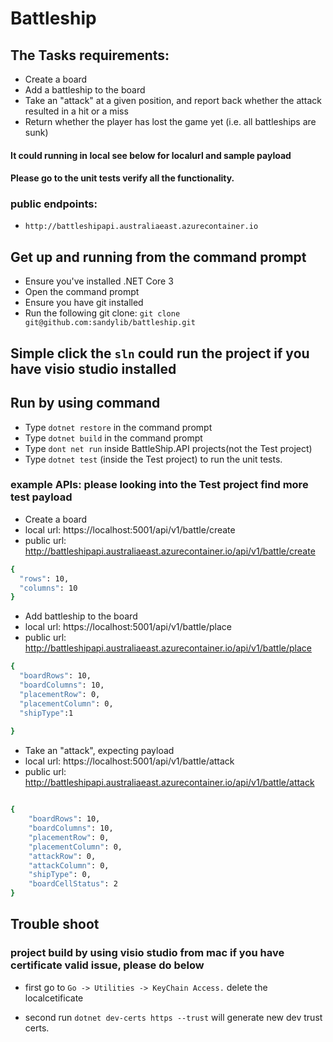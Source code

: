 # Battleship

## The Tasks requirements:

* Create a board
* Add a battleship to the board
* Take an "attack" at a given position, and report back whether the attack resulted in a
hit or a miss
* Return whether the player has lost the game yet (i.e. all battleships are sunk)

#### It could running in local see below for localurl and sample payload  
#### Please go to the unit tests verify all the functionality.
### public endpoints:
 - ```http://battleshipapi.australiaeast.azurecontainer.io```


## Get up and running from the command prompt
* Ensure you've installed .NET Core 3
* Open the command prompt
* Ensure you have git installed
* Run the following git clone: ```git clone git@github.com:sandylib/battleship.git```

## Simple click the ```sln``` could run the project if you have visio studio installed

## Run by using command
* Type ```dotnet restore``` in the command prompt
* Type ```dotnet build``` in the command prompt
* Type ```dont net run``` inside BattleShip.API projects(not the Test project)
* Type ```dotnet test``` (inside the Test project) to run the unit tests.


### example APIs: please looking into the Test project find more test payload


* Create a board
* local url: https://localhost:5001/api/v1/battle/create
* public url: http://battleshipapi.australiaeast.azurecontainer.io/api/v1/battle/create

```sh
{
  "rows": 10,
  "columns": 10
}

```

* Add battleship to the board
* local url: https://localhost:5001/api/v1/battle/place
* public url: http://battleshipapi.australiaeast.azurecontainer.io/api/v1/battle/place
```sh
{
  "boardRows": 10,
  "boardColumns": 10,
  "placementRow": 0,
  "placementColumn": 0,
  "shipType":1
  
}
```


* Take an "attack", expecting payload
* local url: https://localhost:5001/api/v1/battle/attack
* public url: http://battleshipapi.australiaeast.azurecontainer.io/api/v1/battle/attack
```sh

{
	"boardRows": 10,
	"boardColumns": 10,
	"placementRow": 0, 
	"placementColumn": 0,
	"attackRow": 0, 
	"attackColumn": 0, 
	"shipType": 0,
	"boardCellStatus": 2
}
```

## Trouble shoot

### project build by using visio studio from mac if you have certificate valid issue, please do below

- first go to ```Go -> Utilities -> KeyChain Access.``` delete the localcetificate

- second run ```dotnet dev-certs https --trust``` will generate new dev trust certs.
